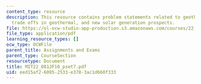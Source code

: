 ```yaml
---
content_type: resource
description: This resource contains problem statements related to geothermal in US,
  trade offs in geothermal, and new solar generation prospects.
file: https://ol-ocw-studio-app-production.s3.amazonaws.com/courses/22-081j-introduction-to-sustainable-energy-fall-2010/eed15af260952533e3783ac1d660f333_MIT22_081JF10_pset7.pdf
file_type: application/pdf
learning_resource_types: []
ocw_type: OCWFile
parent_title: Assignments and Exams
parent_type: CourseSection
resourcetype: Document
title: MIT22_081JF10_pset7.pdf
uid: eed15af2-6095-2533-e378-3ac1d660f333
---
```


